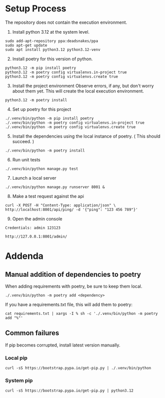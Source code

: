 # Setup Process
The repository does not contain the execution environment.

1. Install python 3.12 at the system level.
```
sudo add-apt-repository ppa:deadsnakes/ppa
sudo apt-get update
sudo apt install python3.12 python3.12-venv
```

2. Install poetry for this version of python.
```
python3.12 -m pip install poetry
python3.12 -m poetry config virtualenvs.in-project true
python3.12 -m poetry config virtualenvs.create true
```

3. Install the project environment
Observe errors, if any, but don't worry about them yet.
This will create the local execution environment.
```
python3.12 -m poetry install
```

4. Set up poetry for this project
```
./.venv/bin/python -m pip install poetry
./.venv/bin/python -m poetry config virtualenvs.in-project true
./.venv/bin/python -m poetry config virtualenvs.create true
```

5. Install the dependencies using the local instance of poetry.
( This should succeed. )
```
./.venv/bin/python -m poetry install
```

6. Run unit tests
```
./.venv/bin/python manage.py test
```

7. Launch a local server
```
./.venv/bin/python manage.py runserver 8001 &
```

8. Make a test request against the api
```
curl -X POST -H "Content-Type: application/json" \
http://localhost:8001/api/ping/ -d '{"ping": "123 456 789"}'
```

9. Open the admin console
```
Credentials: admin 123123

http://127.0.0.1:8001/admin/
```



# Addenda

## Manual addition of dependencies to poetry
When adding requirements with poetry, be sure to keep them local.
```
./.venv/bin/python -m poetry add <dependency>

```

If you have a requirements.txt file, this will add them to poetry:
```
cat requirements.txt | xargs -I % sh -c './.venv/bin/python -m poetry add "%"'
```

## Common failures
If pip becomes corrupted, install latest version manually.

### Local pip
```
curl -sS https://bootstrap.pypa.io/get-pip.py | ./.venv/bin/python
```

### System pip
```
curl -sS https://bootstrap.pypa.io/get-pip.py | python3.12
```


